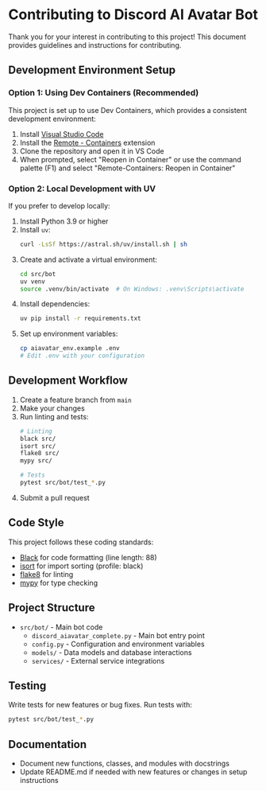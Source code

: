 # Contributing to Discord AI Avatar Bot

Thank you for your interest in contributing to this project! This document provides guidelines and instructions for contributing.

## Development Environment Setup

### Option 1: Using Dev Containers (Recommended)

This project is set up to use Dev Containers, which provides a consistent development environment:

1. Install [Visual Studio Code](https://code.visualstudio.com/)
2. Install the [Remote - Containers](https://marketplace.visualstudio.com/items?itemName=ms-vscode-remote.remote-containers) extension
3. Clone the repository and open it in VS Code
4. When prompted, select "Reopen in Container" or use the command palette (F1) and select "Remote-Containers: Reopen in Container"

### Option 2: Local Development with UV

If you prefer to develop locally:

1. Install Python 3.9 or higher
2. Install `uv`:
   ```bash
   curl -LsSf https://astral.sh/uv/install.sh | sh
   ```
3. Create and activate a virtual environment:
   ```bash
   cd src/bot
   uv venv
   source .venv/bin/activate  # On Windows: .venv\Scripts\activate
   ```
4. Install dependencies:
   ```bash
   uv pip install -r requirements.txt
   ```
5. Set up environment variables:
   ```bash
   cp aiavatar_env.example .env
   # Edit .env with your configuration
   ```

## Development Workflow

1. Create a feature branch from `main`
2. Make your changes
3. Run linting and tests:
   ```bash
   # Linting
   black src/
   isort src/
   flake8 src/
   mypy src/
   
   # Tests
   pytest src/bot/test_*.py
   ```
4. Submit a pull request

## Code Style

This project follows these coding standards:

- [Black](https://black.readthedocs.io/) for code formatting (line length: 88)
- [isort](https://pycqa.github.io/isort/) for import sorting (profile: black)
- [flake8](https://flake8.pycqa.org/) for linting
- [mypy](https://mypy.readthedocs.io/) for type checking

## Project Structure

- `src/bot/` - Main bot code
  - `discord_aiavatar_complete.py` - Main bot entry point
  - `config.py` - Configuration and environment variables
  - `models/` - Data models and database interactions
  - `services/` - External service integrations

## Testing

Write tests for new features or bug fixes. Run tests with:

```bash
pytest src/bot/test_*.py
```

## Documentation

- Document new functions, classes, and modules with docstrings
- Update README.md if needed with new features or changes in setup instructions